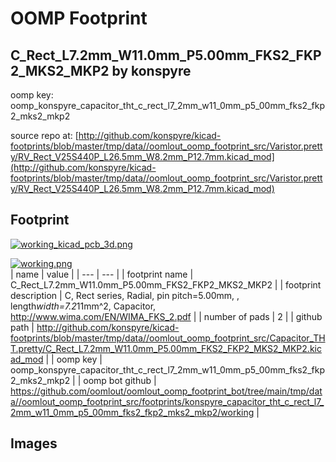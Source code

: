 # OOMP Footprint  
## C_Rect_L7.2mm_W11.0mm_P5.00mm_FKS2_FKP2_MKS2_MKP2  by konspyre  
  
oomp key: oomp_konspyre_capacitor_tht_c_rect_l7_2mm_w11_0mm_p5_00mm_fks2_fkp2_mks2_mkp2  
  
source repo at: [http://github.com/konspyre/kicad-footprints/blob/master/tmp/data//oomlout_oomp_footprint_src/Varistor.pretty/RV_Rect_V25S440P_L26.5mm_W8.2mm_P12.7mm.kicad_mod](http://github.com/konspyre/kicad-footprints/blob/master/tmp/data//oomlout_oomp_footprint_src/Varistor.pretty/RV_Rect_V25S440P_L26.5mm_W8.2mm_P12.7mm.kicad_mod)  
## Footprint  
  
[![working_kicad_pcb_3d.png](working_kicad_pcb_3d_600.png)](working_kicad_pcb_3d.png)  
  
[![working.png](working_600.png)](working.png)  
| name | value | 
| --- | --- | 
| footprint name | C_Rect_L7.2mm_W11.0mm_P5.00mm_FKS2_FKP2_MKS2_MKP2 | 
| footprint description | C, Rect series, Radial, pin pitch=5.00mm, , length*width=7.2*11mm^2, Capacitor, http://www.wima.com/EN/WIMA_FKS_2.pdf | 
| number of pads | 2 | 
| github path | http://github.com/konspyre/kicad-footprints/blob/master/tmp/data//oomlout_oomp_footprint_src/Capacitor_THT.pretty/C_Rect_L7.2mm_W11.0mm_P5.00mm_FKS2_FKP2_MKS2_MKP2.kicad_mod | 
| oomp key | oomp_konspyre_capacitor_tht_c_rect_l7_2mm_w11_0mm_p5_00mm_fks2_fkp2_mks2_mkp2 | 
| oomp bot github | https://github.com/oomlout/oomlout_oomp_footprint_bot/tree/main/tmp/data//oomlout_oomp_footprint_src/footprints/konspyre_capacitor_tht_c_rect_l7_2mm_w11_0mm_p5_00mm_fks2_fkp2_mks2_mkp2/working | 
## Images  
